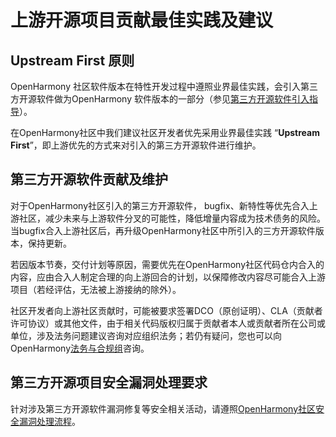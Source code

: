 # 上游开源项目贡献最佳实践及建议

## Upstream First 原则
OpenHarmony 社区软件版本在特性开发过程中遵照业界最佳实践，会引入第三方开源软件做为OpenHarmony 软件版本的一部分（参见[第三方开源软件引入指导](./第三方开源软件引入指导.md)）。

在OpenHarmony社区中我们建议社区开发者优先采用业界最佳实践 “**Upstream First**”，即上游优先的方式来对引入的第三方开源软件进行维护。

## 第三方开源软件贡献及维护

对于OpenHarmony社区引入的第三方开源软件， bugfix、新特性等优先合入上游社区，减少未来与上游软件分叉的可能性，降低增量内容成为技术债务的风险。当bugfix合入上游社区后，再升级OpenHarmony社区中所引入的三方开源软件版本，保持更新。

若因版本节奏，交付计划等原因，需要优先在OpenHarmony社区代码仓内合入的内容，应由合入人制定合理的向上游回合的计划，以保障修改内容尽可能合入上游项目（若经评估，无法被上游接纳的除外）。

社区开发者向上游社区贡献时，可能被要求签署DCO（原创证明）、CLA（贡献者许可协议）或其他文件，由于相关代码版权归属于贡献者本人或贡献者所在公司或单位，涉及法务问题建议咨询对应组织法务；若仍有疑问，您也可以向OpenHarmony[法务与合规组](https://www.openharmony.cn/GLA)咨询。

## 第三方开源项目安全漏洞处理要求
针对涉及第三方开源软件漏洞修复等安全相关活动，请遵照[OpenHarmony社区安全漏洞处理流程](https://www.openharmony.cn/security/vulnerability-process)。


